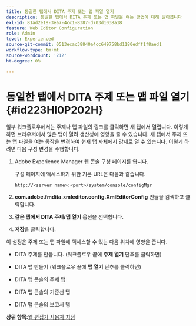 ```yaml
---
title: 동일한 탭에서 DITA 주제 또는 맵 파일 열기
description: 동일한 탭에서 DITA 주제 또는 맵 파일을 여는 방법에 대해 알아봅니다
exl-id: 81ad2e18-3ea7-4cc1-8387-d703d1038a18
feature: Web Editor Configuration
role: Admin
level: Experienced
source-git-commit: 0513ecac38840a4cc649758bd1180edff1f8aed1
workflow-type: tm+mt
source-wordcount: '212'
ht-degree: 0%

---
```


# 동일한 탭에서 DITA 주제 또는 맵 파일 열기 {#id223HI0P202H}

일부 워크플로우에서는 주제나 맵 파일의 링크를 클릭하면 새 탭에서 열립니다. 이렇게 하면 브라우저에서 많은 탭이 열려 생산성에 영향을 줄 수 있습니다. 새 탭에서 주제 또는 맵 파일을 여는 동작을 변경하여 현재 탭 자체에서 강제로 열 수 있습니다. 이렇게 하려면 다음 구성 변경을 수행합니다.

1. Adobe Experience Manager 웹 콘솔 구성 페이지를 엽니다.

   구성 페이지에 액세스하기 위한 기본 URL은 다음과 같습니다.

   ```http
   http://<server name>:<port>/system/console/configMgr
   ```

1. **com.adobe.fmdita.xmleditor.config.XmlEditorConfig** 번들을 검색하고 클릭합니다.

1. **같은 탭에서 DITA 주제/맵 열기** 옵션을 선택합니다.

1. **저장**&#x200B;을 클릭합니다.


이 설정은 주제 또는 맵 파일에 액세스할 수 있는 다음 위치에 영향을 줍니다.

- DITA 주제를 만듭니다. \(워크플로우 끝에 **주제 열기** 단추를 클릭하면\)

- DITA 맵 만들기 \(워크플로우 끝에 **맵 열기** 단추를 클릭하면\)

- DITA 맵 콘솔의 주제 탭

- DITA 맵 콘솔의 기준선 탭

- DITA 맵 콘솔의 보고서 탭


**상위 항목:**&#x200B;[&#x200B;웹 편집기 사용자 지정](conf-web-editor.md)
